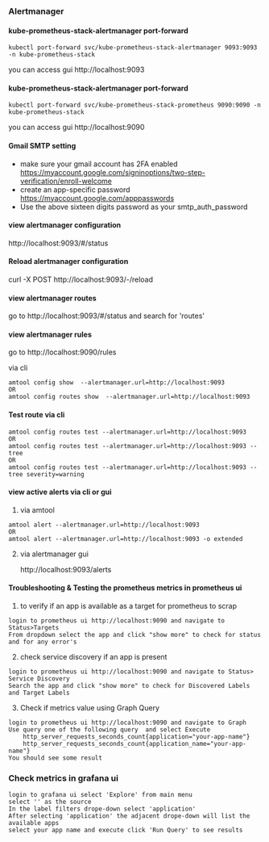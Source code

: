 ### Alertmanager

#### kube-prometheus-stack-alertmanager port-forward
```
kubectl port-forward svc/kube-prometheus-stack-alertmanager 9093:9093 -n kube-prometheus-stack
```
you can access gui http://localhost:9093

#### kube-prometheus-stack-alertmanager port-forward
```
kubectl port-forward svc/kube-prometheus-stack-prometheus 9090:9090 -n kube-prometheus-stack
```
you can access gui http://localhost:9090

#### Gmail SMTP setting
* make sure your gmail account has 2FA enabled 
    https://myaccount.google.com/signinoptions/two-step-verification/enroll-welcome
* create an app-specific password
    https://myaccount.google.com/apppasswords
* Use the above sixteen digits password as your smtp_auth_password

#### view alertmanager configuration 
http://localhost:9093/#/status

#### Reload alertmanager configuration
curl -X POST http://localhost:9093/-/reload

#### view alertmanager routes  
go to http://localhost:9093/#/status  and search for 'routes'

#### view alertmanager rules  
go to http://localhost:9090/rules

via cli
```
amtool config show  --alertmanager.url=http://localhost:9093 
OR
amtool config routes show  --alertmanager.url=http://localhost:9093
```

#### Test route via cli
```
amtool config routes test --alertmanager.url=http://localhost:9093 
OR
amtool config routes test --alertmanager.url=http://localhost:9093 --tree
OR
amtool config routes test --alertmanager.url=http://localhost:9093 --tree severity=warning
```

#### view active alerts via cli or gui 
1. via amtool 
```
amtool alert --alertmanager.url=http://localhost:9093
OR
amtool alert --alertmanager.url=http://localhost:9093 -o extended 
```
2. via alertmanager gui 
    
    http://localhost:9093/alerts

#### Troubleshooting & Testing the prometheus metrics in prometheus ui

1. to verify if an app is available as a target for prometheus to scrap

```
login to prometheus ui http://localhost:9090 and navigate to Status>Targets
From dropdown select the app and click "show more" to check for status and for any error's
```

2. check service discovery if an app is present

```
login to prometheus ui http://localhost:9090 and navigate to Status> Service Discovery
Search the app and click "show more" to check for Discovered Labels and Target Labels
```

3. Check if metrics value using Graph Query

```
login to prometheus ui http://localhost:9090 and navigate to Graph
Use query one of the following query  and select Execute
    http_server_requests_seconds_count{application="your-app-name"}
    http_server_requests_seconds_count{application_name="your-app-name"}
You should see some result
```

### Check metrics in grafana ui

```
login to grafana ui select 'Explore' from main menu
select '' as the source 
In the label filters drope-down select 'application' 
After selecting 'application' the adjacent drope-down will list the available apps
select your app name and execute click 'Run Query' to see results  
```